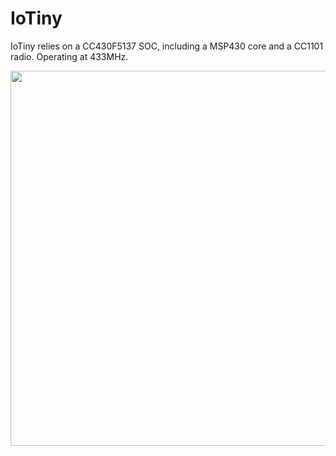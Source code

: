 # IoTiny
IoTiny relies on a CC430F5137 SOC, including a MSP430 core and a CC1101 radio. Operating at 433MHz.

<img align="center" width="600" src="http://i.imgur.com/9mevHWH.jpg">
